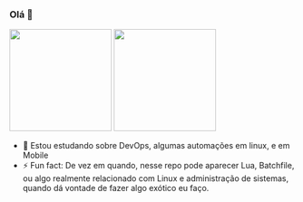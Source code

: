 ### Olá 👋

<div>
    <img height="180em" src="https://github-readme-stats.vercel.app/api?username=dpc-profile&count_private=true&show_icons=true&theme=radical"/>
    <img height="180em" src="https://github-readme-stats.vercel.app/api/top-langs/?username=dpc-profile&layout=compact&theme=radical")](https://github.com/anuraghazra/github-readme-stats"/>
</div>

- 🌱 Estou estudando sobre DevOps, algumas automações em linux, e em Mobile
- ⚡ Fun fact: De vez em quando, nesse repo pode aparecer Lua, Batchfile, ou algo realmente relacionado com Linux e administração de sistemas, quando dá vontade de fazer algo exótico eu faço.
